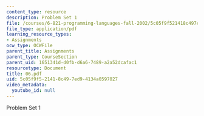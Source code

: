 ```yaml
---
content_type: resource
description: Problem Set 1
file: /courses/6-821-programming-languages-fall-2002/5c05f9f521418c497ed94134a0597027_06.pdf
file_type: application/pdf
learning_resource_types:
- Assignments
ocw_type: OCWFile
parent_title: Assignments
parent_type: CourseSection
parent_uid: 1651341d-d0fb-d6a6-7489-a2a52dcafac1
resourcetype: Document
title: 06.pdf
uid: 5c05f9f5-2141-8c49-7ed9-4134a0597027
video_metadata:
  youtube_id: null
---
```

Problem Set 1

